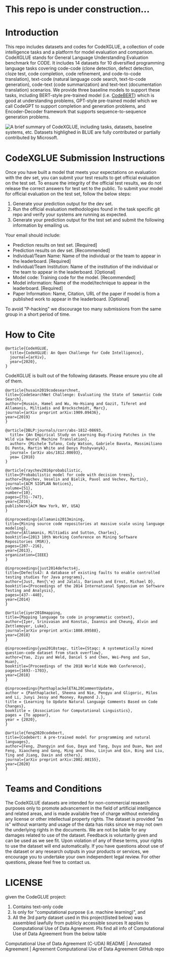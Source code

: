 # This repo is under construction...

# Introduction
This repo includes datasets and codes for CodeXGLUE, a collection of code intelligence tasks and a platform for model evaluation and comparison. CodeXGLUE stands for General Language Understanding Evaluation benchmark for CODE. It includes 14 datasets for 10 diversified programming language tasks covering code-code (clone detection, defect detection, cloze test, code completion, code refinement, and code-to-code translation), text-code (natural language code search, text-to-code generation), code-text (code summarization) and text-text (documentation translation) scenarios. We provide three baseline models to support these tasks, including BERT-style pre-trained model (i.e. [CodeBERT](https://github.com/microsoft/CodeBERT)) which is good at understanding problems, GPT-style pre-trained model which we call CodeGPT to support completion and generation problems, and Encoder-Decoder framework that supports sequence-to-sequence generation problems.

![A brief summary of CodeXGLUE, including tasks, datasets, baseline systems, etc. Datasets highlighed in BLUE are fully contributed or partially contributed by Microsoft.](https://github.com/microsoft/CodeXGLUE/blob/main/CodeXGLUE-table.jpg)

# CodeXGLUE Submission Instructions
Once you have built a model that meets your expectations on evaluation with the dev set, you can submit your test results to get official evaluation on the test set. To ensure the integrity of the official test results, we do not release the correct answers for test set to the public. To submit your model for official evaluation on the test set, follow the below steps:
1. Generate your prediction output for the dev set.
2. Run the official evaluation methodologies found in the task specific git repo and verify your systems are running as expected.
3. Generate your prediction output for the test set and submit the following information by emailing us.

Your email should include:

* Prediction results on test set. [Required]
* Prediction results on dev set. [Recommended]
* Individual/Team Name: Name of the individual or the team to appear in the leaderboard. [Required]
* Individual/Team Institution: Name of the institution of the individual or the team to appear in the leaderboard. [Optional]
* Model code: Training code for the model. [Recommended]
* Model information: Name of the model/technique to appear in the leaderboard. [Required]
* Paper Information: Name, Citation, URL of the paper if model is from a published work to appear in the leaderboard. [Optional]

To avoid "P-hacking" we discourage too many submissions from the same group in a short period of time.



# How to Cite
<pre><code>@article{CodeXGLUE,
  title={CodeXGLUE: An Open Challenge for Code Intelligence},
  journal={arXiv},
  year={2020},
}</code></pre>

CodeXGLUE is built out of the following datasets. Please ensure you cite all of them.

<pre><code>@article{husain2019codesearchnet,
title={CodeSearchNet Challenge: Evaluating the State of Semantic Code Search},
author={Husain, Hamel and Wu, Ho-Hsiang and Gazit, Tiferet and Allamanis, Miltiadis and Brockschmidt, Marc},
journal={arXiv preprint arXiv:1909.09436},
year={2019}
}</code></pre>

<pre><code>@article{DBLP:journals/corr/abs-1812-08693,
  title= {An Empirical Study on Learning Bug-Fixing Patches in the Wild via Neural Machine Translation},
  author= {Michele Tufano, Cody Watson, Gabriele Bavota, Massimiliano Di Penta, Martin White and Denys Poshyvanyk},
  journal= {arXiv abs/1812.08693},
  yea= {2018}
}</code></pre>

<pre><code>@article{raychev2016probabilistic,
title={Probabilistic model for code with decision trees},
author={Raychev, Veselin and Bielik, Pavol and Vechev, Martin},
journal={ACM SIGPLAN Notices},
volume={51},
number={10},
pages={731--747},
year={2016},
publisher={ACM New York, NY, USA}
}</code></pre>

<pre><code>@inproceedings{allamanis2013mining,
title={Mining source code repositories at massive scale using language modeling},
author={Allamanis, Miltiadis and Sutton, Charles},
booktitle={2013 10th Working Conference on Mining Software Repositories (MSR)},
pages={207--216},
year={2013},
organization={IEEE}
}</code></pre>

<pre><code>@inproceedings{just2014defects4j,
title={Defects4J: A database of existing faults to enable controlled testing studies for Java programs},
author={Just, Ren{\'e} and Jalali, Darioush and Ernst, Michael D},
booktitle={Proceedings of the 2014 International Symposium on Software Testing and Analysis},
pages={437--440},
year={2014}
}</code></pre>

<pre><code>@article{iyer2018mapping,
title={Mapping language to code in programmatic context},
author={Iyer, Srinivasan and Konstas, Ioannis and Cheung, Alvin and Zettlemoyer, Luke},
journal={arXiv preprint arXiv:1808.09588},
year={2018}
}</code></pre>

<pre><code>@inproceedings{yao2018staqc, title={Staqc: A systematically mined question-code dataset from stack overflow},
author={Yao, Ziyu and Weld, Daniel S and Chen, Wei-Peng and Sun, Huan},
booktitle={Proceedings of the 2018 World Wide Web Conference},
pages={1693--1703},
year={2018}
}</code></pre>

<pre><code>@inproceedings{PanthaplackelETAL20CommentUpdate,
author = {Panthaplackel, Sheena and Nie, Pengyu and Gligoric, Milos and Li, Junyi Jessy and Mooney, Raymond J.},
title = {Learning to Update Natural Language Comments Based on Code Changes},
booktitle = {Association for Computational Linguistics},
pages = {To appear},
year = {2020},
}</code></pre>

<pre><code>@article{feng2020codebert,
title={Codebert: A pre-trained model for programming and natural languages},
author={Feng, Zhangyin and Guo, Daya and Tang, Duyu and Duan, Nan and Feng, Xiaocheng and Gong, Ming and Shou, Linjun and Qin, Bing and Liu, Ting and Jiang, Daxin and others},
journal={arXiv preprint arXiv:2002.08155},
year={2020}
}</code></pre>

# Teams and Conditions
The CodeXGLUE datasets are intended for non-commercial research purposes only to promote advancement in the field of artificial intelligence and related areas, and is made available free of charge without extending any license or other intellectual property rights. The dataset is provided “as is” without warranty and usage of the data has risks since we may not own the underlying rights in the documents. We are not be liable for any damages related to use of the dataset. Feedback is voluntarily given and can be used as we see fit. Upon violation of any of these terms, your rights to use the dataset will end automatically.
If you have questions about use of the dataset or any research outputs in your products or services, we encourage you to undertake your own independent legal review. For other questions, please feel free to contact us.

# LICENSE

given the CodeGLUE project:
1. Contains text-only code
2. Is only for "computational purpose (i.e. machine learning)", and  
3. All the 3rd party dataset used in this project(listed below) was assembled lawfully from publicly accessible sources
It applies to Computational Use of Data Agreement. Pls find all info of Computational Use of Data Agreement from the below table

Computational Use of Data Agreement (C-UDA)
README | Annotated Agreement | Agreement
Computational Use of Data Agreement GitHub repo

